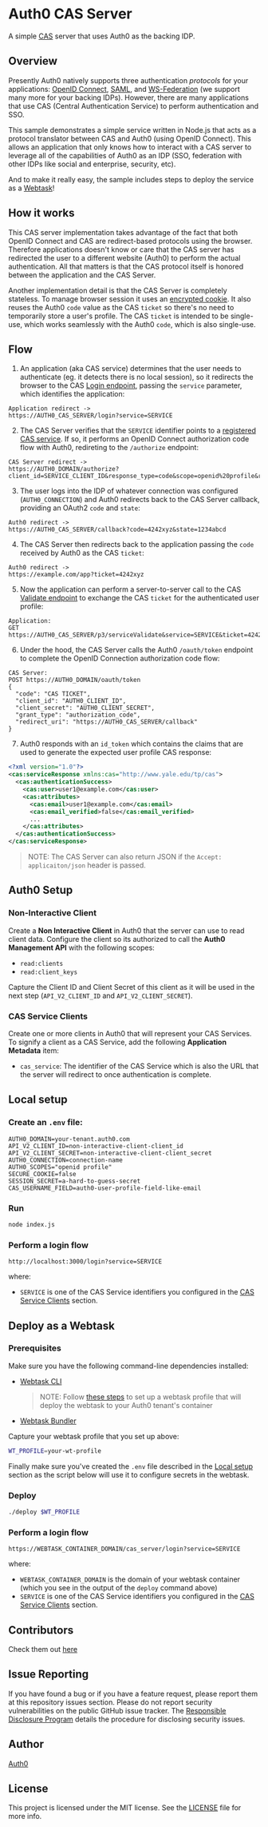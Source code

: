 # Auth0 CAS Server

A simple [CAS](https://en.m.wikipedia.org/wiki/Central_Authentication_Service) server that uses Auth0 as the backing IDP.

## Overview

Presently Auth0 natively supports three authentication _protocols_ for your applications: [OpenID Connect](https://auth0.com/docs/protocols/oidc), [SAML](https://auth0.com/docs/protocols/saml), and [WS-Federation](https://auth0.com/docs/protocols/ws-fed) (we support many more for your backing IDPs). However, there are many applications that use CAS (Central Authentication Service) to perform authentication and SSO.

This sample demonstrates a simple service written in Node.js that acts as a protocol translator between CAS and Auth0 (using OpenID Connect). This allows an application that only knows how to interact with a CAS server to leverage all of the capabilities of Auth0 as an IDP (SSO, federation with other IDPs like social and enterprise, security, etc).

And to make it really easy, the sample includes steps to deploy the service as a [Webtask](https://webtask.io)!

## How it works

This CAS server implementation takes advantage of the fact that both OpenID Connect and CAS are redirect-based protocols using the browser. Therefore applications doesn't know or care that the CAS server has redirected the user to a different website (Auth0) to perform the actual authentication. All that matters is that the CAS protocol itself is honored between the application and the CAS Server.

Another implementation detail is that the CAS Server is completely stateless. To manage browser session it uses an [encrypted cookie](https://github.com/mozilla/node-client-sessions). It also reuses the Auth0 `code` value as the CAS `ticket` so there's no need to temporarily store a user's profile. The CAS `ticket` is intended to be single-use, which works seamlessly with the Auth0 `code`, which is also single-use.

## Flow

1. An application (aka CAS service) determines that the user needs to authenticate (eg. it detects there is no local session), so it redirects the browser to the CAS [Login endpoint](https://apereo.github.io/cas/4.2.x/protocol/CAS-Protocol-Specification.html#login-as-credential-requestor), passing the `service` parameter, which identifies the application:  

  ```
  Application redirect ->
  https://AUTH0_CAS_SERVER/login?service=SERVICE
  ```

2. The CAS Server verifies that the `SERVICE` identifier points to a [registered CAS service](#cas-service-clients). If so, it performs an OpenID Connect authorization code flow with Auth0, redireting to the `/authorize` endpoint:  

  ```
  CAS Server redirect ->
  https://AUTH0_DOMAIN/authorize?client_id=SERVICE_CLIENT_ID&response_type=code&scope=openid%20profile&redirect_uri=https://AUTH0_CAS_SERVER/callback&connection=AUTH0_CONNECTION&state=1234abcd
  ```

3. The user logs into the IDP of whatever connection was configured (`AUTH0_CONNECTION`) and Auth0 redirects back to the CAS Server callback, providing an OAuth2 `code` and `state`:  

  ```
  Auth0 redirect ->
  https://AUTH0_CAS_SERVER/callback?code=4242xyz&state=1234abcd
  ```

4. The CAS Server then redirects back to the application passing the `code` received by Auth0 as the CAS `ticket`:  

  ```
  Auth0 redirect ->
  https://example.com/app?ticket=4242xyz
  ```

5. Now the application can perform a server-to-server call to the CAS [Validate endpoint](https://apereo.github.io/cas/4.2.x/protocol/CAS-Protocol-Specification.html#p3servicevalidate-cas-30) to exchange the CAS `ticket` for the authenticated user profile:  

  ```
  Application:
  GET https://AUTH0_CAS_SERVER/p3/serviceValidate&service=SERVICE&ticket=4242xyz
  ```

6. Under the hood, the CAS Server calls the Auth0 `/oauth/token` endpoint to complete the OpenID Connection authorization code flow:  

  ```
  CAS Server:
  POST https://AUTH0_DOMAIN/oauth/token
  {
    "code": "CAS TICKET",
    "client_id": "AUTH0_CLIENT_ID",
    "client_secret": "AUTH0_CLIENT_SECRET",
    "grant_type": "authorization_code",
    "redirect_uri": "https://AUTH0_CAS_SERVER/callback"
  }
  ```

7. Auth0 responds with an `id_token` which contains the claims that are used to generate the expected user profile CAS response:  

  ```xml
  <?xml version="1.0"?>
  <cas:serviceResponse xmlns:cas="http://www.yale.edu/tp/cas">
    <cas:authenticationSuccess>
      <cas:user>user1@example.com</cas:user>
      <cas:attributes>
        <cas:email>user1@example.com</cas:email>
        <cas:email_verified>false</cas:email_verified>
        ...
      </cas:attributes>
    </cas:authenticationSuccess>
  </cas:serviceResponse>
  ```

  > NOTE: The CAS Server can also return JSON if the `Accept: applicaiton/json` header is passed.

## Auth0 Setup

### Non-Interactive Client

Create a **Non Interactive Client** in Auth0 that the server can use to read client data. Configure the client so its authorized to call the **Auth0 Management API** with the following scopes:

* `read:clients`
* `read:client_keys`

Capture the Client ID and Client Secret of this client as it will be used in the next step (`API_V2_CLIENT_ID` and `API_V2_CLIENT_SECRET`).

### CAS Service Clients

Create one or more clients in Auth0 that will represent your CAS Services. To signify a client as a CAS Service, add the following **Application Metadata** item:

* `cas_service`: The identifier of the CAS Service which is also the URL that the server will redirect to once authentication is complete.

## Local setup

### Create an `.env` file:
```
AUTH0_DOMAIN=your-tenant.auth0.com
API_V2_CLIENT_ID=non-interactive-client-client_id
API_V2_CLIENT_SECRET=non-interactive-client-client_secret
AUTH0_CONNECTION=connection-name
AUTH0_SCOPES="openid profile"
SECURE_COOKIE=false
SESSION_SECRET=a-hard-to-guess-secret
CAS_USERNAME_FIELD=auth0-user-profile-field-like-email
```

### Run
```sh
node index.js
```

### Perform a login flow

```
http://localhost:3000/login?service=SERVICE
```

where:
* `SERVICE` is one of the CAS Service identifiers you configured in the [CAS Service Clients](#cas-service-clients) section.

## Deploy as a Webtask

### Prerequisites

Make sure you have the following command-line dependencies installed:
* [Webtask CLI](https://github.com/auth0/wt-cli)  
  > NOTE: Follow [these steps](https://manage.auth0.com/#/account/webtasks) to set up a webtask profile that will deploy the webtask to your Auth0 tenant's container
* [Webtask Bundler](https://github.com/auth0/webtask-bundle)

Capture your webtask profile that you set up above:
```sh
WT_PROFILE=your-wt-profile
```

Finally make sure you've created the `.env` file described in the [Local setup](#local-setup) section as the script below will use it to configure secrets in the webtask.

### Deploy

```sh
./deploy $WT_PROFILE
```

### Perform a login flow

```
https://WEBTASK_CONTAINER_DOMAIN/cas_server/login?service=SERVICE
```

where:
* `WEBTASK_CONTAINER_DOMAIN` is the domain of your webtask container (which you see in the output of the `deploy` command above)
* `SERVICE` is one of the CAS Service identifiers you configured in the [CAS Service Clients](#cas-service-clients) section.

## Contributors

Check them out [here](https://github.com/auth0-samples/auth0-cas-server/graphs/contributors)

## Issue Reporting

If you have found a bug or if you have a feature request, please report them at this repository issues section. Please do not report security vulnerabilities on the public GitHub issue tracker. The [Responsible Disclosure Program](https://auth0.com/whitehat) details the procedure for disclosing security issues.

## Author

[Auth0](https://auth0.com)

## License

This project is licensed under the MIT license. See the [LICENSE](LICENSE) file for more info.
